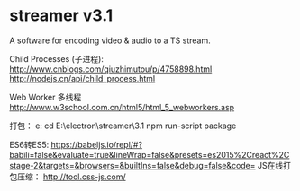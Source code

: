 # streamer v3.1
A software for encoding video &amp; audio to a TS stream.

Child Processes (子进程):
http://www.cnblogs.com/qiuzhimutou/p/4758898.html
http://nodejs.cn/api/child_process.html

Web Worker 多线程
http://www.w3school.com.cn/html5/html_5_webworkers.asp

打包：
e:
cd E:\electron\streamer\3.1
npm run-script package

ES6转ES5:
https://babeljs.io/repl/#?babili=false&evaluate=true&lineWrap=false&presets=es2015%2Creact%2Cstage-2&targets=&browsers=&builtIns=false&debug=false&code=
JS在线打包压缩：
http://tool.css-js.com/